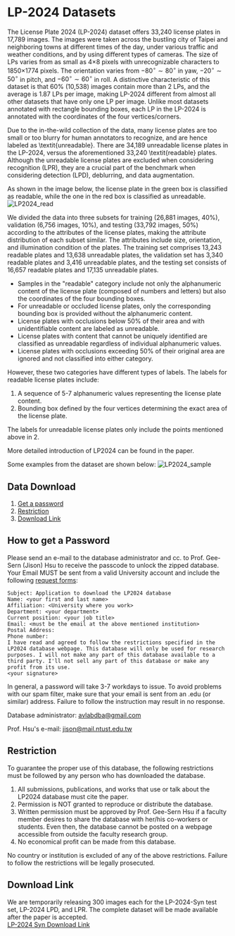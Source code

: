# LP-2024 Datasets

The License Plate 2024 (LP-2024) dataset offers 33,240 license plates in 17,789 images. The images were taken across the bustling city of Taipei and neighboring towns at different times of the day, under various traffic and weather conditions, and by using different types of cameras. The size of LPs varies from as small as 4$\times$8 pixels with unrecognizable characters to 1850$\times$1774 pixels. The orientation varies from $-80^\circ\sim80^\circ$ in yaw, $-20^\circ\sim50^\circ$ in pitch, and $-60^\circ\sim 60^\circ$ in roll. A distinctive characteristic of this dataset is that 60$\%$ (10,538) images contain more than 2 LPs, and the average is 1.87 LPs per image, making LP-2024 different from almost all other datasets that have only one LP per image. Unlike most datasets annotated with rectangle bounding boxes, each LP in the LP-2024 is annotated with the coordinates of the four vertices/corners. 

Due to the in-the-wild collection of the data, many license plates are too small or too blurry for human annotators to recognize, and are hence labeled as \textit{unreadable}. There are 34,189 unreadable license plates in the LP-2024, versus the aforementioned 33,240 \textit{readable} plates. Although the unreadable license plates are excluded when considering recognition (LPR), they are a crucial part of the benchmark when considering detection (LPD), deblurring, and data augmentation. 

As shown in the image below, the license plate in the green box is classified as readable, while the one in the red box is classified as unreadable.
![LP2024_read](https://github.com/LP32343738/LP2024/assets/162530571/916098bf-783f-44fe-87cd-c4a7a1acf8e4)

We divided the data into three subsets for training (26,881 images, 40\%), validation (6,756 images, 10\%), and testing (33,792 images, 50\%) according to the attributes of the license plates, making the attribute distribution of each subset similar. The attributes include size, orientation, and illumination condition of the plates. The training set comprises 13,243 readable plates and 13,638 unreadable plates, the validation set has 3,340 readable plates and 3,416 unreadable plates, and the testing set consists of 16,657 readable plates and 17,135 unreadable plates.



- Samples in the "readable" category include not only the alphanumeric content of the license plate (composed of numbers and letters) but also the coordinates of the four bounding boxes.
- For unreadable or occluded license plates, only the corresponding bounding box is provided without the alphanumeric content.
- License plates with occlusions below 50% of their area and with unidentifiable content are labeled as unreadable.
- License plates with content that cannot be uniquely identified are classified as unreadable regardless of individual alphanumeric values.
- License plates with occlusions exceeding 50% of their original area are ignored and not classified into either category.

However, these two categories have different types of labels. The labels for readable license plates include:

1. A sequence of 5-7 alphanumeric values representing the license plate content.
2. Bounding box defined by the four vertices determining the exact area of the license plate.

The labels for unreadable license plates only include the points mentioned above in 2.


More detailed introduction of LP2024 can be found in the paper.

Some examples from the dataset are shown below:
![LP2024_sample](https://github.com/LP32343738/LP2024/assets/162530571/ac2a3fc2-d3e0-439e-b2dc-5708dcf3f975)



Data Download 
--
 1. [Get a password](#how-to-get-a-password)
 2. [Restriction](#restriction)
 3. [Download Link](#download-link)
 
How to get a Password
-
Please send an e-mail to the database administrator and cc. to Prof. Gee-Sern (Jison) Hsu to receive the passcode to unlock the zipped database. Your Email MUST be sent from a valid University account and include the following [request forms](./RequestForms.txt):

```
Subject: Application to download the LP2024 database
Name: <your first and last name>
Affiliation: <University where you work>
Department: <your department>
Current position: <your job title>
Email: <must be the email at the above mentioned institution>
Postal Address:
Phone number:
I have read and agreed to follow the restrictions specified in the LP2024 database webpage. This database will only be used for research purposes. I will not make any part of this database available to a third party. I'll not sell any part of this database or make any profit from its use.
<your signature>
```
In general, a password will take 3-7 workdays to issue. To avoid problems with our spam filter, make sure that your email is sent from an .edu (or similar) address. Failure to follow the instruction may result in no response. 

Database administrator: avlabdba@gmail.com

Prof. Hsu's e-mail: jison@mail.ntust.edu.tw



Restriction
-
To guarantee the proper use of this database, the following restrictions must be followed by any person who has downloaded the database.
 1. All submissions, publications, and works that use or talk about the LP2024 database must cite the paper. 
 2. Permission is NOT granted to reproduce or distribute the database. 
 3. Written permission must be approved by Prof. Gee-Sern Hsu if a faculty member desires to share the database with her/his co-workers or students. Even then, the database cannot be posted on a webpage accessible from outside the faculty research group. 
 4. No economical profit can be made from this database. 
 
No country or institution is excluded of any of the above restrictions. Failure to follow the restrictions will be legally prosecuted.


Download Link
-
We are temporarily releasing 300 images each for the LP-2024-Syn test set, LP-2024 LPD, and LPR. The complete dataset will be made available after the paper is accepted.
\
[LP-2024 Syn Download Link](https://drive.google.com/file/d/1NjzTVPxhejzuHmmOhE2LBIqi26qWhP1H/view?usp=sharing)

